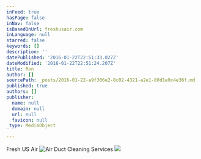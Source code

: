 ```yaml
---
inFeed: true
hasPage: false
inNav: false
isBasedOnUrl: freshusair.com
inLanguage: null
starred: false
keywords: []
description: ''
datePublished: '2016-01-22T22:51:33.027Z'
dateModified: '2016-01-22T22:51:24.207Z'
title: Ron
author: []
sourcePath: _posts/2016-01-22-a9f306e2-8c02-4321-a2e1-80d1e0c4e36f.md
published: true
authors: []
publisher:
  name: null
  domain: null
  url: null
  favicon: null
_type: MediaObject

---
```

Fresh US Air
![Air Duct Cleaning Services](https://the-grid-user-content.s3-us-west-2.amazonaws.com/cc2b5714-0644-4199-9550-3b58ae0feea7.jpg)
![](https://the-grid-user-content.s3-us-west-2.amazonaws.com/6bed9cab-b82a-4263-a636-8e395a4ee2ae.gif)